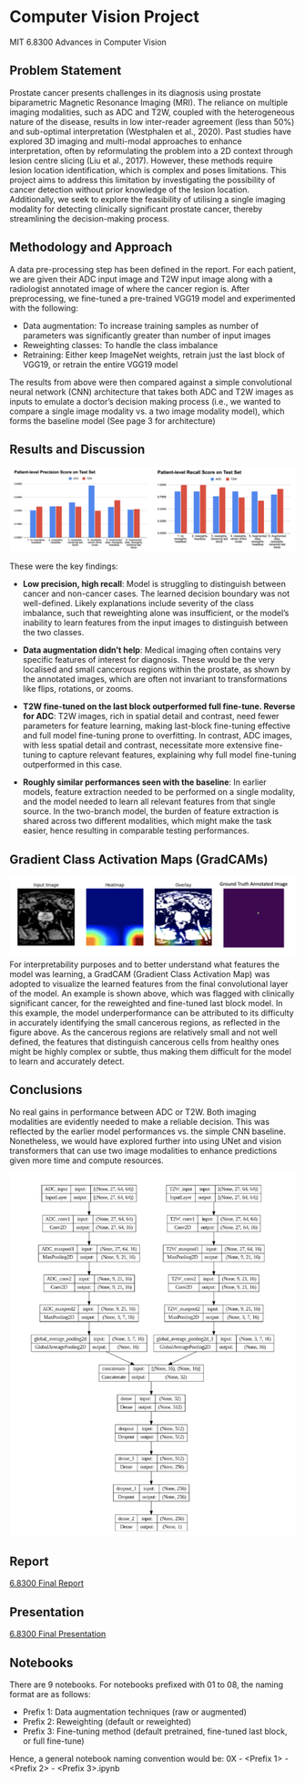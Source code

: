 # Computer Vision Project
MIT 6.8300 Advances in Computer Vision

## Problem Statement
Prostate cancer presents challenges in its diagnosis using prostate biparametric Magnetic Resonance Imaging (MRI). The reliance on multiple imaging modalities, such as ADC and T2W, coupled with the heterogeneous nature of the disease, results in low inter-reader agreement (less than 50%) and sub-optimal interpretation (Westphalen et al., 2020). Past studies have explored 3D imaging and multi-modal approaches to enhance interpretation, often by reformulating the problem into a 2D context through lesion centre slicing (Liu et al., 2017). However, these methods require lesion location identification, which is complex and poses limitations. This project aims to address this limitation by investigating the possibility of cancer detection without prior knowledge of the lesion location. Additionally, we seek to explore the feasibility of utilising a single imaging modality for detecting clinically significant prostate cancer, thereby streamlining the decision-making process.

## Methodology and Approach
A data pre-processing step has been defined in the report. For each patient, we are given their ADC input image and T2W input image along with a radiologist annotated image of where the cancer region is. After preprocessing, we fine-tuned a pre-trained VGG19 model and experimented with the following:

- Data augmentation: To increase training samples as number of parameters was significantly greater than number of input images
- Reweighting classes: To handle the class imbalance
- Retraining: Either keep ImageNet weights, retrain just the last block of VGG19, or retrain the entire VGG19 model

The results from above were then compared against a simple convolutional neural network (CNN) architecture that takes both ADC and T2W images as inputs to emulate a doctor’s decision making process (i.e., we wanted to compare a single image modality vs. a two image modality model), which forms the baseline model (See page 3 for architecture)

## Results and Discussion
![Precision Recall Results](./precision-recall-results.png)

These were the key findings:
- **Low precision, high recall**: Model is struggling to distinguish between cancer and non-cancer cases. The learned decision boundary was not well-defined. Likely explanations include severity of the class imbalance, such that reweighting alone was insufficient, or the model’s inability to learn features from the input images to distinguish between the two classes.
  
- **Data augmentation didn’t help**: Medical imaging often contains very specific features of interest for diagnosis. These would be the very localised and small cancerous regions within the prostate, as shown by the annotated images, which are often not invariant to transformations like flips, rotations, or zooms.

- **T2W fine-tuned on the last block outperformed full fine-tune. Reverse for ADC**: T2W images, rich in spatial detail and contrast, need fewer parameters for feature learning, making last-block fine-tuning effective and full model fine-tuning prone to overfitting. In contrast, ADC images, with less spatial detail and contrast, necessitate more extensive fine-tuning to capture relevant features, explaining why full model fine-tuning outperformed in this case.

- **Roughly similar performances seen with the baseline**: In earlier models, feature extraction needed to be performed on a single modality, and the model needed to learn all relevant features from that single source. In the two-branch model, the burden of feature extraction is shared across two different modalities, which might make the task easier, hence resulting in comparable testing performances.

## Gradient Class Activation Maps (GradCAMs)
![GradCAM](./gradcam-vis.png)
For interpretability purposes and to better understand what features the model was learning, a GradCAM (Gradient Class Activation Map) was adopted to visualize the learned features from the final convolutional layer of the model. An example is shown above, which was flagged with clinically significant cancer, for the reweighted and fine-tuned last block model. In this example, the model underperformance can be attributed to its difficulty in accurately identifying the small cancerous regions, as reflected in the figure above. As the cancerous regions are relatively small and not well defined, the features that distinguish cancerous cells from healthy ones might be highly complex or subtle, thus making them difficult for the model to learn and accurately detect. 

## Conclusions
No real gains in performance between ADC or T2W. Both imaging modalities are evidently needed to make a reliable decision. This was reflected by the earlier model performances vs. the simple CNN baseline. Nonetheless, we would have explored further into using UNet and vision transformers that can use two image modalities to enhance predictions given more time and compute resources.

![Baseline Mode Architecture](./baseline-model-arch.png)

## Report
[6.8300 Final Report](./68300-final-report.pdf)

## Presentation
[6.8300 Final Presentation](./68300-final-presentation.pptx)

## Notebooks
There are 9 notebooks. For notebooks prefixed with 01 to 08, the naming format are as follows:
- Prefix 1: Data augmentation techniques (raw or augmented)
- Prefix 2: Reweighting (default or reweighted)
- Prefix 3: Fine-tuning method (default pretrained, fine-tuned last block, or full fine-tune)

Hence, a general notebook naming convention would be: 0X - <Prefix 1> - <Prefix 2> - <Prefix 3>.ipynb 
